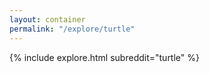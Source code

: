```yaml
---
layout: container
permalink: "/explore/turtle"
---
```


<link rel="stylesheet" type="text/css" href="/static/css/explore.css">
{% include explore.html subreddit="turtle" %}
